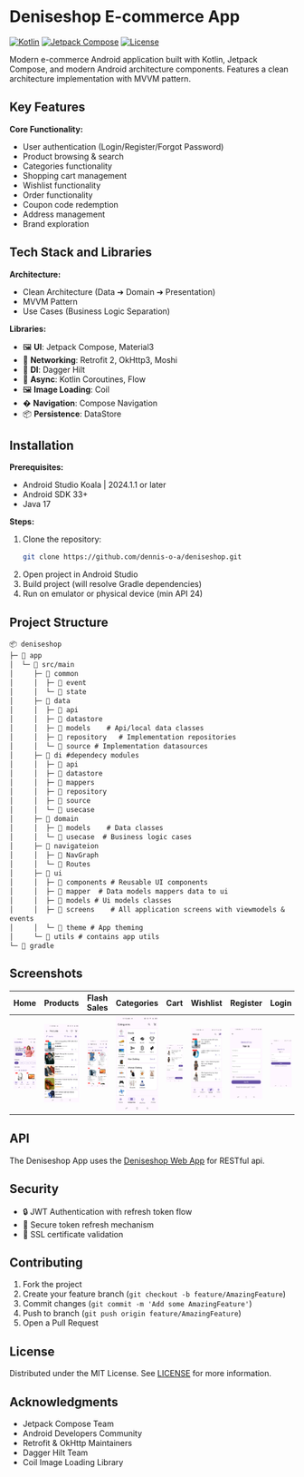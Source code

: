 
# Deniseshop E-commerce App

[![Kotlin](https://img.shields.io/badge/Kotlin-1.9.0-blue.svg)](https://kotlinlang.org)
[![Jetpack Compose](https://img.shields.io/badge/Jetpack%20Compose-1.5.0-brightgreen.svg)](https://developer.android.com/jetpack/compose)
[![License](https://img.shields.io/badge/License-MIT-green.svg)](LICENSE)

Modern e-commerce Android application built with Kotlin, Jetpack Compose, and modern Android architecture components. Features a clean architecture implementation with MVVM pattern.

## Key Features

**Core Functionality:**
- User authentication (Login/Register/Forgot Password)
- Product browsing & search
- Categories functionality
- Shopping cart management
- Wishlist functionality
- Order functionality
- Coupon code redemption
- Address management
- Brand exploration

## Tech Stack and Libraries

**Architecture:**
- Clean Architecture (Data ➔ Domain ➔ Presentation)
- MVVM Pattern
- Use Cases (Business Logic Separation)

**Libraries:**
- 🖼️ **UI**: Jetpack Compose, Material3
- 📡 **Networking**: Retrofit 2, OkHttp3, Moshi
- 💉 **DI**: Dagger Hilt
- 🔄 **Async**: Kotlin Coroutines, Flow
- 🖼️ **Image Loading**: Coil
- � **Navigation**: Compose Navigation
- 📦 **Persistence**: DataStore

## Installation

**Prerequisites:**
- Android Studio Koala | 2024.1.1 or later
- Android SDK 33+
- Java 17

**Steps:**
1. Clone the repository:
   ```bash
   git clone https://github.com/dennis-o-a/deniseshop.git
   ```
2. Open project in Android Studio
3. Build project (will resolve Gradle dependencies)
4. Run on emulator or physical device (min API 24)

## Project Structure

```
📦 deniseshop
├─ 📂 app
│  └─ 📂 src/main
│     ├─ 📂 common
│     │  ├─ 📂 event
│     │  └─ 📂 state 
│     ├─ 📂 data
│     │  ├─ 📂 api
│     │  ├─ 📂 datastore
│     │  ├─ 📂 models    # Api/local data classes
│     │  ├─ 📂 repository   # Implementation repositories
│     │  └─ 📂 source # Implementation datasources
│     ├─ 📂 di #dependecy modules
│     │  ├─ 📂 api   
│     │  ├─ 📂 datastore 
│     │  ├─ 📂 mappers  
│     │  ├─ 📂 repository 
│     │  ├─ 📂 source    
│     │  └─ 📂 usecase 
│     ├─ 📂 domain
│     │  ├─ 📂 models    # Data classes
│     │  └─ 📂 usecase  # Business logic cases
│     ├─ 📂 navigateion
│     │  ├─ 📂 NavGraph
│     │  └─ 📂 Routes
│     ├─ 📂 ui
│     │  ├─ 📂 components # Reusable UI components
│     │  ├─ 📂 mapper  # Data models mappers data to ui
│     │  ├─ 📂 models # Ui models classes
│     │  ├─ 📂 screens    # All application screens with viewmodels & events 
│     │  └─ 📂 theme # App theming 
│     └─ 📂 utils # contains app utils
└─ 📂 gradle
```

## Screenshots

| Home                                 | Products                              | Flash Sales                                 | Categories                                | Cart                          | Wishlist                              | Register                              | Login                              | Profile                              |
|--------------------------------------|---------------------------------------|---------------------------------------------|-------------------------------------------|-------------------------------|---------------------------------------|---------------------------------------|------------------------------------|--------------------------------------|
| ![Home Screen](screenshots/home.png) | ![Products](screenshots/products.png) | ![Flash Sales](screenshots/flash-sales.png) | ![Categories](screenshots/categories.png) | ![Cart](screenshots/cart.png) | ![Wishlist](screenshots/wishlist.png) | ![Wishlist](screenshots/register.png) | ![Wishlist](screenshots/login.png) | ![Wishlist](screenshots/profile.png) |


## API 

The Deniseshop App uses the [Deniseshop Web App](https://github.com/dennis-o-a/deniseshop-web-app.git) for RESTful api.</br>


## Security

- 🔒 JWT Authentication with refresh token flow
- 🔄 Secure token refresh mechanism
- 🚫 SSL certificate validation

## Contributing

1. Fork the project
2. Create your feature branch (`git checkout -b feature/AmazingFeature`)
3. Commit changes (`git commit -m 'Add some AmazingFeature'`)
4. Push to branch (`git push origin feature/AmazingFeature`)
5. Open a Pull Request

## License

Distributed under the MIT License. See [LICENSE](LICENSE) for more information.

## Acknowledgments

- Jetpack Compose Team
- Android Developers Community
- Retrofit & OkHttp Maintainers
- Dagger Hilt Team
- Coil Image Loading Library


